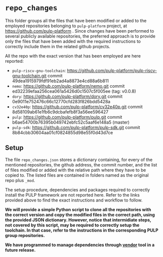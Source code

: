 # `repo_changes`
This folder groups all the files that have been modified or added to the employed repositories belonging to `pulp-platform` project, at https://github.com/pulp-platform .
Since changes have been performed to several publicly available repositories, the preferred approach is to provide only the files that have been added with the required instructions to correctly include them in the related github projects.

All the repo with the exact version that has been employed are here reported:
- `pulp-riscv-gnu-toolchain`: https://github.com/pulp-platform/pulp-riscv-gnu-toolchain.git commit 49dea1915979fdf91eb2ad4a8873e4cd88a6b811
- `nemo`: https://github.com/pulp-platform/nemo.git commit ed32239efaa256cea061a5426d0c1507c5f005ee (tag: v0.0.8) 
- `dory`: https://github.com/pulp-platform/dory.git commit 0e9011e752476c66c12770cfd283f826bdd5428a
- `cv32e40p`: https://github.com/pulp-platform/cv32e40p.git commit 8d58109ab61e1fb6c9dcbafefb8f3a56ee596427
- `pulp`: https://github.com/pulp-platform/pulp.git commit b6ae54700b76395b049742ebfc52c5aaf6e148a5 (master) 
- `pulp-sdk`: https://github.com/pulp-platform/pulp-sdk.git commit 8b84cbb30604aa01cf0824855d98e55f0d43d7ce 


## Setup
The file `repo_changes.json` stores a dictionary containing, for every of the mentioned repositories, the github address, the commit number, and the list of files modified or added with the relative path where they have to be copied to. 
The listed files are contained in folders named as the original repo plus `_mod`. 

The setup procedure, dependencies and packages required to correctly install the PULP framework are not reported here. Refer to the links provided above to find the exact instructions and workflow to follow.

**We will provide a simple Python script to clone all the repositories with the correct version and copy the modified files in the correct path, using the provided JSON dictionary. However, notice that intermidiate steps, not covered by this script, may be required to correctly setup the toolchain. In that case, refer to the instructions in the corresponding PULP group repositories.**

**We have programmed to manage dependencies through [vendor](https://opentitan.org/book/util/doc/vendor.html#utilvendorpy-vendor-in-components) tool in a future release.**